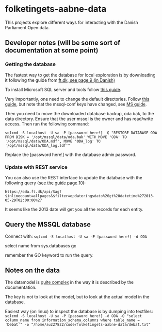 # folketingets-aabne-data

This projects explore different ways for interacting with the Danish Parliament Open data. 

## Developer notes (will be some sort of documentation at some point)

### Getting the database
The fastest way to get the database for local exploration is by downloading it following the guide from [ft.dk, see page 9 (in Danish)](https://www.ft.dk/-/media/sites/ft/pdf/dokumenter/aabne-data/oda-browser_brugervejledning.ashx) 

To install Microsoft SQL server and tools follow [this guide](https://blog.devart.com/how-to-install-sql-server-on-linux-ubuntu.html).

Very importantly, one need to change the default directories. Follow [this guide](https://www.mssqltips.com/sqlservertip/4652/how-to-change-default-data-and-log-file-directory-for-sql-server-running-on-linux/), but note that the mssql-conf keys have changed, see [MS guide](https://learn.microsoft.com/en-us/sql/linux/sql-server-linux-configure-mssql-conf?view=sql-server-ver16#datadir).

Then you need to move the downloaded database backup, oda.bak, to the data directory. Ensure that the user mssql is the owner and has read/write access. Then run the following command:

`sqlcmd -S localhost -U sa -P [password here!] -Q "RESTORE DATABASE ODA FROM DISK = '/opt/mssql/data/oda.bak' WITH MOVE 'ODA' TO '/opt/mssql/data/ODA.mdf', MOVE 'ODA_log' TO '/opt/mssql/data/ODA_log.ldf'"`

Replace the [password here!] with the database admin password. 

### Update with REST service
You can also use the REST interface to update the database with the following query ([see the guide page 10](https://www.ft.dk/-/media/sites/ft/pdf/dokumenter/aabne-data/oda-browser_brugervejledning.ashx)):

`https://oda.ft.dk/api/Sag?$inlinecount=allpages&$filter=opdateringsdato%20gt%20datetime%272013-05-29T02:00:00%27`

It seems like the 2013 date will get you all the records for each entity. 

## Query the MSSQL database

Connect with: `sqlcmd -S localhost -U sa -P [password here!] -d ODA`

select name from sys.databases
go

remember the GO keyword to run the query.

## Notes on the data
The datamodel is [quite complex](https://oda.ft.dk/Home/OdaModel) in the way it is described by the documentation. 

The key is not to look at the model, but to look at the actual model in the database. 

Easiest way (on linux) to inspect the database is by dumping into textfiles: `sqlcmd -S localhost -U sa -P [password here!] -d ODA -Q "select column_name from information_schema.columns where table_name = 'Debat'" -o "/home/au227822/code/folketingets-aabne-data/debat.txt"`